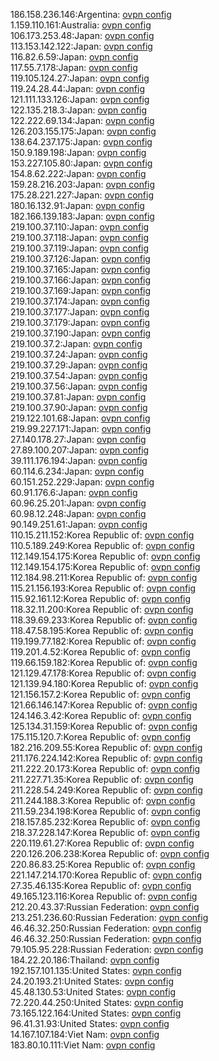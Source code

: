 186.158.236.146:Argentina: [ovpn config](vpn/186_158_236_146.ovpn)  
1.159.110.161:Australia: [ovpn config](vpn/1_159_110_161.ovpn)  
106.173.253.48:Japan: [ovpn config](vpn/106_173_253_48.ovpn)  
113.153.142.122:Japan: [ovpn config](vpn/113_153_142_122.ovpn)  
116.82.6.59:Japan: [ovpn config](vpn/116_82_6_59.ovpn)  
117.55.7.178:Japan: [ovpn config](vpn/117_55_7_178.ovpn)  
119.105.124.27:Japan: [ovpn config](vpn/119_105_124_27.ovpn)  
119.24.28.44:Japan: [ovpn config](vpn/119_24_28_44.ovpn)  
121.111.133.126:Japan: [ovpn config](vpn/121_111_133_126.ovpn)  
122.135.218.3:Japan: [ovpn config](vpn/122_135_218_3.ovpn)  
122.222.69.134:Japan: [ovpn config](vpn/122_222_69_134.ovpn)  
126.203.155.175:Japan: [ovpn config](vpn/126_203_155_175.ovpn)  
138.64.237.175:Japan: [ovpn config](vpn/138_64_237_175.ovpn)  
150.9.189.198:Japan: [ovpn config](vpn/150_9_189_198.ovpn)  
153.227.105.80:Japan: [ovpn config](vpn/153_227_105_80.ovpn)  
154.8.62.222:Japan: [ovpn config](vpn/154_8_62_222.ovpn)  
159.28.216.203:Japan: [ovpn config](vpn/159_28_216_203.ovpn)  
175.28.221.227:Japan: [ovpn config](vpn/175_28_221_227.ovpn)  
180.16.132.91:Japan: [ovpn config](vpn/180_16_132_91.ovpn)  
182.166.139.183:Japan: [ovpn config](vpn/182_166_139_183.ovpn)  
219.100.37.110:Japan: [ovpn config](vpn/219_100_37_110.ovpn)  
219.100.37.118:Japan: [ovpn config](vpn/219_100_37_118.ovpn)  
219.100.37.119:Japan: [ovpn config](vpn/219_100_37_119.ovpn)  
219.100.37.126:Japan: [ovpn config](vpn/219_100_37_126.ovpn)  
219.100.37.165:Japan: [ovpn config](vpn/219_100_37_165.ovpn)  
219.100.37.166:Japan: [ovpn config](vpn/219_100_37_166.ovpn)  
219.100.37.169:Japan: [ovpn config](vpn/219_100_37_169.ovpn)  
219.100.37.174:Japan: [ovpn config](vpn/219_100_37_174.ovpn)  
219.100.37.177:Japan: [ovpn config](vpn/219_100_37_177.ovpn)  
219.100.37.179:Japan: [ovpn config](vpn/219_100_37_179.ovpn)  
219.100.37.190:Japan: [ovpn config](vpn/219_100_37_190.ovpn)  
219.100.37.2:Japan: [ovpn config](vpn/219_100_37_2.ovpn)  
219.100.37.24:Japan: [ovpn config](vpn/219_100_37_24.ovpn)  
219.100.37.29:Japan: [ovpn config](vpn/219_100_37_29.ovpn)  
219.100.37.54:Japan: [ovpn config](vpn/219_100_37_54.ovpn)  
219.100.37.56:Japan: [ovpn config](vpn/219_100_37_56.ovpn)  
219.100.37.81:Japan: [ovpn config](vpn/219_100_37_81.ovpn)  
219.100.37.90:Japan: [ovpn config](vpn/219_100_37_90.ovpn)  
219.122.101.68:Japan: [ovpn config](vpn/219_122_101_68.ovpn)  
219.99.227.171:Japan: [ovpn config](vpn/219_99_227_171.ovpn)  
27.140.178.27:Japan: [ovpn config](vpn/27_140_178_27.ovpn)  
27.89.100.207:Japan: [ovpn config](vpn/27_89_100_207.ovpn)  
39.111.176.194:Japan: [ovpn config](vpn/39_111_176_194.ovpn)  
60.114.6.234:Japan: [ovpn config](vpn/60_114_6_234.ovpn)  
60.151.252.229:Japan: [ovpn config](vpn/60_151_252_229.ovpn)  
60.91.176.6:Japan: [ovpn config](vpn/60_91_176_6.ovpn)  
60.96.25.201:Japan: [ovpn config](vpn/60_96_25_201.ovpn)  
60.98.12.248:Japan: [ovpn config](vpn/60_98_12_248.ovpn)  
90.149.251.61:Japan: [ovpn config](vpn/90_149_251_61.ovpn)  
110.15.211.152:Korea Republic of: [ovpn config](vpn/110_15_211_152.ovpn)  
110.5.189.249:Korea Republic of: [ovpn config](vpn/110_5_189_249.ovpn)  
112.149.154.175:Korea Republic of: [ovpn config](vpn/112_149_154_175.ovpn)  
112.149.154.175:Korea Republic of: [ovpn config](vpn/112_149_154_175.ovpn)  
112.184.98.211:Korea Republic of: [ovpn config](vpn/112_184_98_211.ovpn)  
115.21.156.193:Korea Republic of: [ovpn config](vpn/115_21_156_193.ovpn)  
115.92.161.12:Korea Republic of: [ovpn config](vpn/115_92_161_12.ovpn)  
118.32.11.200:Korea Republic of: [ovpn config](vpn/118_32_11_200.ovpn)  
118.39.69.233:Korea Republic of: [ovpn config](vpn/118_39_69_233.ovpn)  
118.47.58.195:Korea Republic of: [ovpn config](vpn/118_47_58_195.ovpn)  
119.199.77.182:Korea Republic of: [ovpn config](vpn/119_199_77_182.ovpn)  
119.201.4.52:Korea Republic of: [ovpn config](vpn/119_201_4_52.ovpn)  
119.66.159.182:Korea Republic of: [ovpn config](vpn/119_66_159_182.ovpn)  
121.129.47.178:Korea Republic of: [ovpn config](vpn/121_129_47_178.ovpn)  
121.139.94.180:Korea Republic of: [ovpn config](vpn/121_139_94_180.ovpn)  
121.156.157.2:Korea Republic of: [ovpn config](vpn/121_156_157_2.ovpn)  
121.66.146.147:Korea Republic of: [ovpn config](vpn/121_66_146_147.ovpn)  
124.146.3.42:Korea Republic of: [ovpn config](vpn/124_146_3_42.ovpn)  
125.134.31.159:Korea Republic of: [ovpn config](vpn/125_134_31_159.ovpn)  
175.115.120.7:Korea Republic of: [ovpn config](vpn/175_115_120_7.ovpn)  
182.216.209.55:Korea Republic of: [ovpn config](vpn/182_216_209_55.ovpn)  
211.176.224.142:Korea Republic of: [ovpn config](vpn/211_176_224_142.ovpn)  
211.222.20.173:Korea Republic of: [ovpn config](vpn/211_222_20_173.ovpn)  
211.227.71.35:Korea Republic of: [ovpn config](vpn/211_227_71_35.ovpn)  
211.228.54.249:Korea Republic of: [ovpn config](vpn/211_228_54_249.ovpn)  
211.244.188.3:Korea Republic of: [ovpn config](vpn/211_244_188_3.ovpn)  
211.59.234.198:Korea Republic of: [ovpn config](vpn/211_59_234_198.ovpn)  
218.157.85.232:Korea Republic of: [ovpn config](vpn/218_157_85_232.ovpn)  
218.37.228.147:Korea Republic of: [ovpn config](vpn/218_37_228_147.ovpn)  
220.119.61.27:Korea Republic of: [ovpn config](vpn/220_119_61_27.ovpn)  
220.126.206.238:Korea Republic of: [ovpn config](vpn/220_126_206_238.ovpn)  
220.86.83.25:Korea Republic of: [ovpn config](vpn/220_86_83_25.ovpn)  
221.147.214.170:Korea Republic of: [ovpn config](vpn/221_147_214_170.ovpn)  
27.35.46.135:Korea Republic of: [ovpn config](vpn/27_35_46_135.ovpn)  
49.165.123.116:Korea Republic of: [ovpn config](vpn/49_165_123_116.ovpn)  
212.20.43.37:Russian Federation: [ovpn config](vpn/212_20_43_37.ovpn)  
213.251.236.60:Russian Federation: [ovpn config](vpn/213_251_236_60.ovpn)  
46.46.32.250:Russian Federation: [ovpn config](vpn/46_46_32_250.ovpn)  
46.46.32.250:Russian Federation: [ovpn config](vpn/46_46_32_250.ovpn)  
79.105.95.228:Russian Federation: [ovpn config](vpn/79_105_95_228.ovpn)  
184.22.20.186:Thailand: [ovpn config](vpn/184_22_20_186.ovpn)  
192.157.101.135:United States: [ovpn config](vpn/192_157_101_135.ovpn)  
24.20.193.21:United States: [ovpn config](vpn/24_20_193_21.ovpn)  
45.48.130.53:United States: [ovpn config](vpn/45_48_130_53.ovpn)  
72.220.44.250:United States: [ovpn config](vpn/72_220_44_250.ovpn)  
73.165.122.164:United States: [ovpn config](vpn/73_165_122_164.ovpn)  
96.41.31.93:United States: [ovpn config](vpn/96_41_31_93.ovpn)  
14.167.107.184:Viet Nam: [ovpn config](vpn/14_167_107_184.ovpn)  
183.80.10.111:Viet Nam: [ovpn config](vpn/183_80_10_111.ovpn)  
